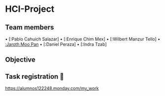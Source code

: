 # HCI-Project

## Team members
• [:Pablo Cahuich Salazar]
• [:Enrique Chim Mex]
• [:Wilbert Manzur Tello]
• [:Jaroth Moo Pan](https://github.com/Jarotho/HCI-Project/tree/First-delivery/Team-members/Jaroth_Moo)
• [:Daniel Peraza]
• [:Indra Tzab]

## Objective

## Task registration :bookmark_tabs:

https://alumnos122248.monday.com/my_work

